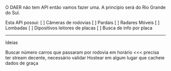 O DAER não tem API então vamos fazer uma. A princípio será do Rio Grande do Sul.

Esta API possui:
[ ] Câmeras de rodovias
[ ] Pardais
[ ] Radares Móveis
[ ] Lombadas
[ ] Dipositivos leitores de placas
[ ] Busca de info por placa

------

Ideias

Buscar número carros que passaram por rodovia em horário <<< precisa ter stream decente, necessário validar
Hostear em algum lugar que cacheie dados de graça

